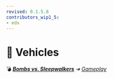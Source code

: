 ```yaml
---
revised: 0.1.5.8
contributors_wip1_5:
- edx
---
```


# 📁 Vehicles

💣 ***[Bombs vs. Sleepwalkers](/README.md)** ➔ [Gameplay](/gameplay/readme.md)*
